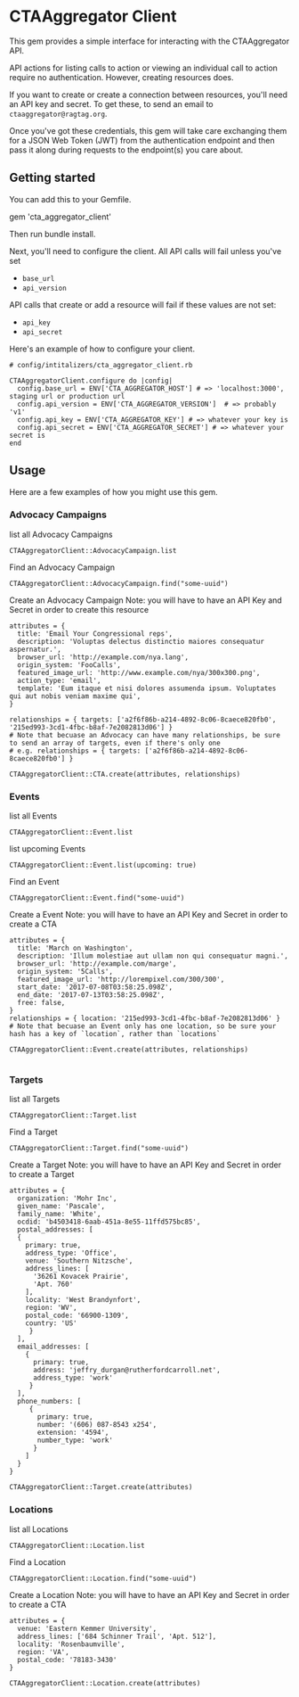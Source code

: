 # CTAAggregator Client

This gem provides a simple interface for interacting with the CTAAggregator API.

API actions for listing calls to action or viewing an individual
call to action require no authentication.  However, creating resources does.

If you want to create or create a connection between resources, you'll need 
an API key and secret.  To get these, to send an email to 
`ctaaggregator@ragtag.org`.

Once you've got these credentials, this gem will take care exchanging them for
a JSON Web Token (JWT) from the authentication endpoint and then pass it along during
requests to the endpoint(s) you care about.

## Getting started

You can add this to your Gemfile.

gem 'cta_aggregator_client'

Then run bundle install.

Next, you'll need to configure the client.  All API calls will fail unless you've set
* `base_url` 
* `api_version`  

API calls that create or add a resource will fail if these values are not set:
* `api_key` 
* `api_secret`  

Here's an example of how to configure your client.

```
# config/intitalizers/cta_aggregator_client.rb

CTAAggregatorClient.configure do |config|
  config.base_url = ENV['CTA_AGGREGATOR_HOST'] # => 'localhost:3000', staging url or production url
  config.api_version = ENV['CTA_AGGREGATOR_VERSION']  # => probably 'v1'
  config.api_key = ENV['CTA_AGGREGATOR_KEY'] # => whatever your key is
  config.api_secret = ENV['CTA_AGGREGATOR_SECRET'] # => whatever your secret is
end
```


## Usage

Here are a few examples of how you might use this gem.

### Advocacy Campaigns

list all Advocacy Campaigns
```
CTAAggregatorClient::AdvocacyCampaign.list
```

Find an Advocacy Campaign
```
CTAAggregatorClient::AdvocacyCampaign.find("some-uuid")
```

Create an Advocacy Campaign
Note: you will have to have an API Key and Secret in order to create this resource
```
attributes = {
  title: 'Email Your Congressional reps',
  description: 'Voluptas delectus distinctio maiores consequatur aspernatur.',
  browser_url: 'http://example.com/nya.lang',
  origin_system: 'FooCalls',
  featured_image_url: 'http://www.example.com/nya/300x300.png',
  action_type: 'email',
  template: 'Eum itaque et nisi dolores assumenda ipsum. Voluptates qui aut nobis veniam maxime qui',
}

relationships = { targets: ['a2f6f86b-a214-4892-8c06-8caece820fb0', '215ed993-3cd1-4fbc-b8af-7e2082813d06'] }
# Note that becuase an Advocacy can have many relationships, be sure to send an array of targets, even if there's only one
# e.g. relationships = { targets: ['a2f6f86b-a214-4892-8c06-8caece820fb0'] }

CTAAggregatorClient::CTA.create(attributes, relationships)
```


###  Events

list all Events
```
CTAAggregatorClient::Event.list
```

list upcoming Events
```
CTAAggregatorClient::Event.list(upcoming: true)
```

Find an Event
```
CTAAggregatorClient::Event.find("some-uuid")
```


Create a Event
Note: you will have to have an API Key and Secret in order to create a CTA
```
attributes = {
  title: 'March on Washington',
  description: 'Illum molestiae aut ullam non qui consequatur magni.',
  browser_url: 'http://example.com/marge',
  origin_system: '5Calls',
  featured_image_url: 'http://lorempixel.com/300/300',
  start_date: '2017-07-08T03:58:25.098Z',
  end_date: '2017-07-13T03:58:25.098Z',
  free: false,
}
relationships = { location: '215ed993-3cd1-4fbc-b8af-7e2082813d06' }
# Note that becuase an Event only has one location, so be sure your hash has a key of `location`, rather than `locations`

CTAAggregatorClient::Event.create(attributes, relationships)


```

### Targets

list all Targets
```
CTAAggregatorClient::Target.list
```

Find a Target
```
CTAAggregatorClient::Target.find("some-uuid")
```


Create a Target
Note: you will have to have an API Key and Secret in order to create a Target
```
attributes = {
  organization: 'Mohr Inc',
  given_name: 'Pascale',
  family_name: 'White',
  ocdid: 'b4503418-6aab-451a-8e55-11ffd575bc85',
  postal_addresses: [
  {
    primary: true,
    address_type: 'Office',
    venue: 'Southern Nitzsche',
    address_lines: [
      '36261 Kovacek Prairie',
      'Apt. 760'
    ],
    locality: 'West Brandynfort',
    region: 'WV',
    postal_code: '66900-1309',
    country: 'US'
     }
  ],
  email_addresses: [
    {
      primary: true,
      address: 'jeffry_durgan@rutherfordcarroll.net',
      address_type: 'work'
     }
  ],
  phone_numbers: [
     {
       primary: true,
       number: '(606) 087-8543 x254',
       extension: '4594',
       number_type: 'work'
      }
    ]
  }
}

CTAAggregatorClient::Target.create(attributes)
```

### Locations

list all Locations
```
CTAAggregatorClient::Location.list
```

Find a Location
```
CTAAggregatorClient::Location.find("some-uuid")
```


Create a Location
Note: you will have to have an API Key and Secret in order to create a CTA
```
attributes = {
  venue: 'Eastern Kemmer University',
  address_lines: ['684 Schinner Trail', 'Apt. 512'],
  locality: 'Rosenbaumville',
  region: 'VA',
  postal_code: '78183-3430'
}

CTAAggregatorClient::Location.create(attributes)
```
